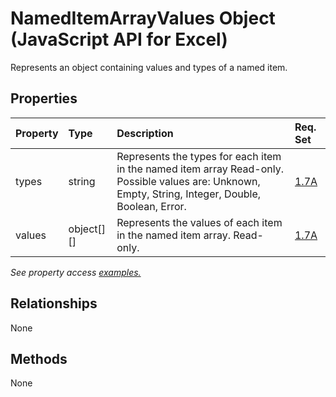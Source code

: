 # NamedItemArrayValues Object (JavaScript API for Excel)

Represents an object containing values and types of a named item.

## Properties

| Property	   | Type	|Description| Req. Set|
|:---------------|:--------|:----------|:----|
|types|string|Represents the types for each item in the named item array Read-only. Possible values are: Unknown, Empty, String, Integer, Double, Boolean, Error.|[1.7A](../requirement-sets/excel-api-requirement-sets.md)|
|values|object[][]|Represents the values of each item in the named item array. Read-only.|[1.7A](../requirement-sets/excel-api-requirement-sets.md)|

_See property access [examples.](#property-access-examples)_

## Relationships
None


## Methods
None

